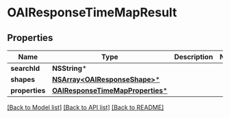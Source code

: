 # OAIResponseTimeMapResult

## Properties
Name | Type | Description | Notes
------------ | ------------- | ------------- | -------------
**searchId** | **NSString*** |  | 
**shapes** | [**NSArray&lt;OAIResponseShape&gt;***](OAIResponseShape.md) |  | 
**properties** | [**OAIResponseTimeMapProperties***](OAIResponseTimeMapProperties.md) |  | 

[[Back to Model list]](../README.md#documentation-for-models) [[Back to API list]](../README.md#documentation-for-api-endpoints) [[Back to README]](../README.md)


